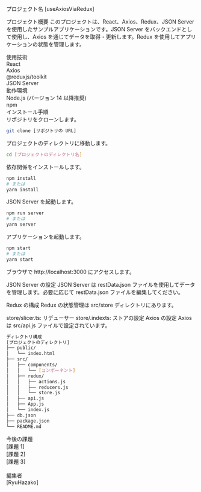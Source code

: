 プロジェクト名
[useAxiosViaRedux]

プロジェクト概要
このプロジェクトは、React、Axios、Redux、JSON Server を使用したサンプルアプリケーションです。JSON Server をバックエンドとして使用し、Axios を通じてデータを取得・更新します。Redux を使用してアプリケーションの状態を管理します。

使用技術<br>
React<br>
Axios<br>
@reduxjs/toolkit<br>
JSON Server<br>
動作環境<br>
Node.js (バージョン 14 以降推奨)<br>
npm<br>
インストール手順<br>
リポジトリをクローンします。<br>

```sh
git clone [リポジトリの URL]
```

プロジェクトのディレクトリに移動します。

```sh
cd [プロジェクトのディレクトリ名]
```

依存関係をインストールします。

```sh
npm install
# または
yarn install
```

JSON Server を起動します。

```sh
npm run server
# または
yarn server
```

アプリケーションを起動します。

```sh
npm start
# または
yarn start
```

ブラウザで http://localhost:3000 にアクセスします。

JSON Server の設定
JSON Server は restData.json ファイルを使用してデータを管理します。必要に応じて restData.json ファイルを編集してください。

Redux の構成
Redux の状態管理は src/store ディレクトリにあります。

store/slicer.ts: リデューサー
store/.indexts: ストアの設定
Axios の設定
Axios は src/api.js ファイルで設定されています。

```sh
ディレクトリ構成
[プロジェクトのディレクトリ]
├── public/
│   └── index.html
├── src/
│   ├── components/
│   │   └── [コンポーネント]
│   ├── redux/
│   │   ├── actions.js
│   │   ├── reducers.js
│   │   └── store.js
│   ├── api.js
│   ├── App.js
│   └── index.js
├── db.json
├── package.json
└── README.md
```

今後の課題<br>
[課題 1]<br>
[課題 2]<br>
[課題 3]<br>
<br>
編集者<br>
[RyuHazako]<br>

